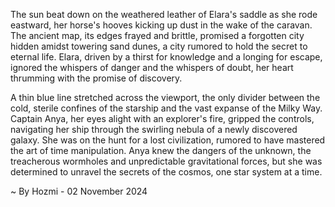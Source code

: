 
The sun beat down on the weathered leather of Elara's saddle as she rode eastward, her horse's hooves kicking up dust in the wake of the caravan.  The ancient map, its edges frayed and brittle, promised a forgotten city hidden amidst towering sand dunes, a city rumored to hold the secret to eternal life. Elara, driven by a thirst for knowledge and a longing for escape, ignored the whispers of danger and the whispers of doubt, her heart thrumming with the promise of discovery.

A thin blue line stretched across the viewport, the only divider between the cold, sterile confines of the starship and the vast expanse of the Milky Way.  Captain Anya, her eyes alight with an explorer's fire, gripped the controls, navigating her ship through the swirling nebula of a newly discovered galaxy. She was on the hunt for a lost civilization, rumored to have mastered the art of time manipulation. Anya knew the dangers of the unknown, the treacherous wormholes and unpredictable gravitational forces, but she was determined to unravel the secrets of the cosmos, one star system at a time. 

~ By Hozmi - 02 November 2024
